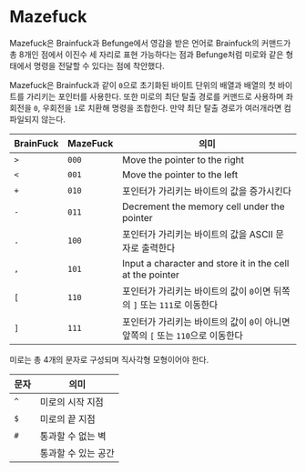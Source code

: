 # Mazefuck

Mazefuck은 Brainfuck과 Befunge에서 영감을 받은 언어로 Brainfuck의 커맨드가 총 8개인 점에서 이진수 세 자리로 표현 가능하다는 점과 Befunge처럼 미로와 같은 형태에서 명령을 전달할 수 있다는 점에 착안했다.

Mazefuck은 Brainfuck과 같이 `0`으로 초기화된 바이트 단위의 배열과 배열의 첫 바이트를 가리키는 포인터를 사용한다. 또한 미로의 최단 탈출 경로를 커맨드로 사용하며 좌회전을 `0`, 우회전을 `1`로 치환해 명령을 조합한다. 만약 최단 탈출 경로가 여러개라면 컴파일되지 않는다.

| BrainFuck | MazeFuck | 의미                                                         |
| --------- | -------- | ------------------------------------------------------------ |
| `>`       | `000`    | Move the pointer to the right                                |
| `<`       | `001`    | Move the pointer to the left                                 |
| `+`       | `010`    | 포인터가 가리키는 바이트의 값을 증가시킨다                   |
| `-`       | `011`    | Decrement the memory cell under the pointer                  |
| `.`       | `100`    | 포인터가 가리키는 바이트의 값을 ASCII 문자로 출력한다        |
| `,`       | `101`    | Input a character and store it in  the cell at the pointer   |
| `[`       | `110`    | 포인터가 가리키는 바이트의 값이 `0`이면 뒤쪽의 `]` 또는 `111`로 이동한다 |
| `]`       | `111`    | 포인터가 가리키는 바이트의 값이 `0`이 아니면 앞쪽의 `[` 또는 `110`으로 이동한다 |

미로는 총 4개의 문자로 구성되며 직사각형 모형이어야 한다.

| 문자 | 의미                |
| ---- | ------------------- |
| `^`  | 미로의 시작 지점    |
| `$`  | 미로의 끝 지점      |
| `#`  | 통과할 수 없는 벽   |
| ` `  | 통과할 수 있는 공간 |

